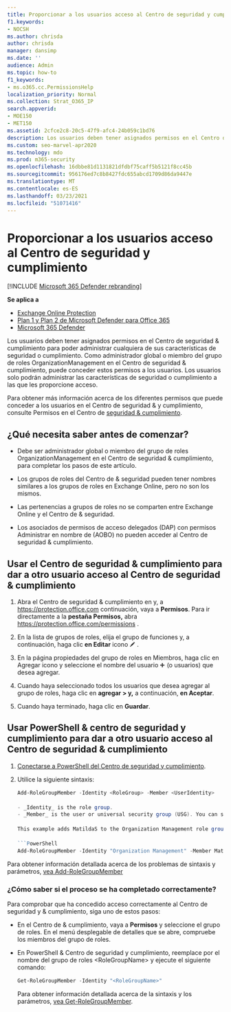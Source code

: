```yaml
---
title: Proporcionar a los usuarios acceso al Centro de seguridad y cumplimiento
f1.keywords:
- NOCSH
ms.author: chrisda
author: chrisda
manager: dansimp
ms.date: ''
audience: Admin
ms.topic: how-to
f1_keywords:
- ms.o365.cc.PermissionsHelp
localization_priority: Normal
ms.collection: Strat_O365_IP
search.appverid:
- MOE150
- MET150
ms.assetid: 2cfce2c8-20c5-47f9-afc4-24b059c1bd76
description: Los usuarios deben tener asignados permisos en el Centro de seguridad y cumplimiento de Microsoft 365 & para poder administrar cualquiera de sus características de seguridad o cumplimiento.
ms.custom: seo-marvel-apr2020
ms.technology: mdo
ms.prod: m365-security
ms.openlocfilehash: 16dbbe81d1131821dfdbf75caff5b5121f8cc45b
ms.sourcegitcommit: 956176ed7c8b8427fdc655abcd1709d86da9447e
ms.translationtype: MT
ms.contentlocale: es-ES
ms.lasthandoff: 03/23/2021
ms.locfileid: "51071416"
---
```

# <a name="give-users-access-to-the-security--compliance-center"></a>Proporcionar a los usuarios acceso al Centro de seguridad y cumplimiento

[!INCLUDE [Microsoft 365 Defender rebranding](../includes/microsoft-defender-for-office.md)]

**Se aplica a**
- [Exchange Online Protection](exchange-online-protection-overview.md)
- [Plan 1 y Plan 2 de Microsoft Defender para Office 365](defender-for-office-365.md)
- [Microsoft 365 Defender](../defender/microsoft-365-defender.md)

Los usuarios deben tener asignados permisos en el Centro de seguridad & cumplimiento para poder administrar cualquiera de sus características de seguridad o cumplimiento. Como administrador global o miembro del grupo de roles OrganizationManagement en el Centro de seguridad & cumplimiento, puede conceder estos permisos a los usuarios. Los usuarios solo podrán administrar las características de seguridad o cumplimiento a las que les proporcione acceso.

Para obtener más información acerca de los diferentes permisos que puede conceder a los usuarios en el Centro de seguridad & y cumplimiento, consulte Permisos en el Centro de [seguridad & cumplimiento](permissions-in-the-security-and-compliance-center.md).

## <a name="what-do-you-need-to-know-before-you-begin"></a>¿Qué necesita saber antes de comenzar?

- Debe ser administrador global o miembro del grupo de roles OrganizationManagement en el Centro de seguridad & cumplimiento, para completar los pasos de este artículo.

- Los grupos de roles del Centro de & seguridad pueden tener nombres similares a los grupos de roles en Exchange Online, pero no son los mismos.

- Las pertenencias a grupos de roles no se comparten entre Exchange Online y el Centro de & seguridad.

- Los asociados de permisos de acceso delegados (DAP) con permisos Administrar en nombre de (AOBO) no pueden acceder al Centro de seguridad & cumplimiento.

## <a name="use-the-security--compliance-center-to-give-another-user-access-to-the-security--compliance-center"></a>Usar el Centro de seguridad & cumplimiento para dar a otro usuario acceso al Centro de seguridad & cumplimiento

1. Abra el Centro de seguridad & cumplimiento en y, a <https://protection.office.com> continuación, vaya a **Permisos**. Para ir directamente a la **pestaña Permisos,** abra <https://protection.office.com/permissions> .

2. En la lista de grupos de roles, elija el grupo de funciones y, a continuación, haga clic **en Editar** icono ![ Editar ](../../media/O365-MDM-CreatePolicy-EditIcon.gif) .

3. En la página propiedades del grupo de roles en Miembros, haga clic en Agregar icono y seleccione el nombre del usuario ![ ](../../media/ITPro-EAC-AddIcon.gif) (o usuarios) que desea agregar.

4. Cuando haya seleccionado todos los usuarios que desea agregar al grupo de roles, haga clic en **agregar \> y,** a continuación, **en Aceptar**.

5. Cuando haya terminado, haga clic en **Guardar**.

## <a name="use-security--compliance-center-powershell-to-give-another-user-access-to-the-security--compliance-center"></a>Usar PowerShell & centro de seguridad y cumplimiento para dar a otro usuario acceso al Centro de seguridad & cumplimiento

1. [Conectarse a PowerShell del Centro de seguridad y cumplimiento](/powershell/exchange/connect-to-scc-powershell).

2. Utilice la siguiente sintaxis:

   ```powershell
   Add-RoleGroupMember -Identity <RoleGroup> -Member <UserIdentity>

   - _Identity_ is the role group.
   - _Member_ is the user or universal security group (USG). You can specify only one member at a time.

   This example adds MatildaS to the Organization Management role group.

   ```PowerShell
   Add-RoleGroupMember -Identity "Organization Management" -Member MatildaS
   ```

Para obtener información detallada acerca de los problemas de sintaxis y parámetros, [vea Add-RoleGroupMember](https://docs.microsoft.com/powershell/module/exchange/add-rolegroupmember)

### <a name="how-do-you-know-this-worked"></a>¿Cómo saber si el proceso se ha completado correctamente?

Para comprobar que ha concedido acceso correctamente al Centro de seguridad y & cumplimiento, siga uno de estos pasos:

- En el Centro de & cumplimiento, vaya a **Permisos** y seleccione el grupo de roles. En el menú desplegable de detalles que se abre, compruebe los miembros del grupo de roles.

- En PowerShell & Centro de seguridad y cumplimiento, reemplace por el nombre del grupo de roles \<RoleGroupName\> y ejecute el siguiente comando:

  ```powershell
  Get-RoleGroupMember -Identity "<RoleGroupName>"
  ```

  Para obtener información detallada acerca de la sintaxis y los parámetros, [vea Get-RoleGroupMember](/powershell/module/exchange/Get-RoleGroupMember).